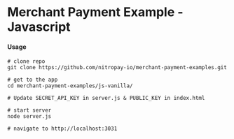 # Merchant Payment Example - Javascript

#### Usage

```
# clone repo
git clone https://github.com/nitropay-io/merchant-payment-examples.git

# get to the app
cd merchant-payment-examples/js-vanilla/

# Update SECRET_API_KEY in server.js & PUBLIC_KEY in index.html

# start server
node server.js

# navigate to http://localhost:3031
```
